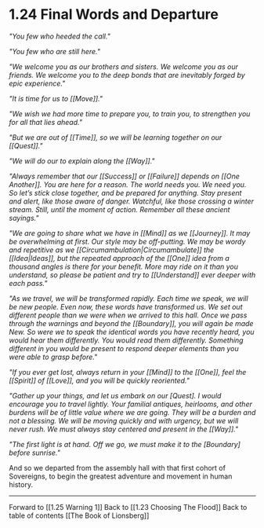 # 1.24 Final Words and Departure
_"You few who heeded the call."_ 

_"You few who are still here."_ 

_"We welcome you as our brothers and sisters. We welcome you as our friends. We welcome you to the deep bonds that are inevitably forged by epic experience."_ 

_"It is time for us to [[Move]]."_ 

_"We wish we had more time to prepare you, to train you, to strengthen you for all that lies ahead."_ 

_"But we are out of [[Time]], so we will be learning together on our [[Quest]]."_ 

_"We will do our to explain along the [[Way]]."_ 

_"Always remember that our [[Success]] or [[Failure]] depends on [[One Another]]. You are here for a reason. The world needs you. We need you. So let’s stick close together, and be prepared for anything. Stay present and alert, like those aware of danger. Watchful, like those crossing a winter stream. Still, until the moment of action. Remember all these ancient sayings."_ 

_"We are going to share what we have in [[Mind]] as we [[Journey]]. It may be overwhelming at first. Our style may be off-putting. We may be wordy and repetitive as we [[Circumambulation|Circumambulate]] the [[Idea|Ideas]], but the repeated approach of the [[One]] idea from a thousand angles is there for your benefit. More may ride on it than you understand, so please be patient and try to [[Understand]] ever deeper with each pass."_

_"As we travel, we will be transformed rapidly. Each time we speak, we will be new people. Even now, these words have transformed us. We set out different people than we were when we arrived to this hall. Once we pass through the warnings and beyond the [[Boundary]], you will again be made New. So were we to speak the identical words you have recently heard, you would hear them differently. You would read them differently. Something different in you would be present to respond deeper elements than you were able to grasp before."_

_"If you ever get lost, always return in your [[Mind]] to the [[One]], feel the [[Spirit]] of [[Love]], and you will be quickly reoriented."_ 

_"Gather up your things, and let us embark on our [Quest]. I would encourage you to travel lightly. Your familial antiques, heirlooms, and other burdens will be of little value where we are going. They will be a burden and not a blessing. We will be moving quickly and with urgency, but we will never rush. We must always stay centered and present in the [[Way]]."_ 

_"The first light is at hand. Off we go, we must make it to the [Boundary] before sunrise."_

And so we departed from the assembly hall with that first cohort of Sovereigns, to begin the greatest adventure and movement in human history. 

___

Forward to [[1.25 Warning 1]]
Back to [[1.23 Choosing The Flood]]
Back to table of contents [[The Book of Lionsberg]]
